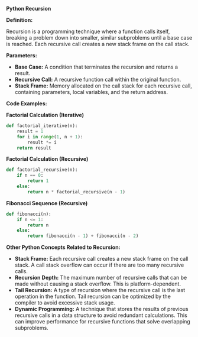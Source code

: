 **Python Recursion**

**Definition:**

Recursion is a programming technique where a function calls itself, breaking a problem down into smaller, similar subproblems until a base case is reached. Each recursive call creates a new stack frame on the call stack.

**Parameters:**

* **Base Case:** A condition that terminates the recursion and returns a result.
* **Recursive Call:** A recursive function call within the original function.
* **Stack Frame:** Memory allocated on the call stack for each recursive call, containing parameters, local variables, and the return address.

**Code Examples:**

**Factorial Calculation (Iterative)**

```python
def factorial_iterative(n):
    result = 1
    for i in range(1, n + 1):
        result *= i
    return result
```

**Factorial Calculation (Recursive)**

```python
def factorial_recursive(n):
    if n == 0:
        return 1
    else:
        return n * factorial_recursive(n - 1)
```

**Fibonacci Sequence (Recursive)**

```python
def fibonacci(n):
    if n <= 1:
        return n
    else:
        return fibonacci(n - 1) + fibonacci(n - 2)
```

**Other Python Concepts Related to Recursion:**

* **Stack Frame:** Each recursive call creates a new stack frame on the call stack. A call stack overflow can occur if there are too many recursive calls.
* **Recursion Depth:** The maximum number of recursive calls that can be made without causing a stack overflow. This is platform-dependent.
* **Tail Recursion:** A type of recursion where the recursive call is the last operation in the function. Tail recursion can be optimized by the compiler to avoid excessive stack usage.
* **Dynamic Programming:** A technique that stores the results of previous recursive calls in a data structure to avoid redundant calculations. This can improve performance for recursive functions that solve overlapping subproblems.